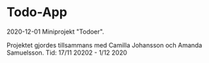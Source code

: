 # Todo-App

2020-12-01 
Miniprojekt "Todoer". 


Projektet gjordes tillsammans med  Camilla Johansson och Amanda Samuelsson. 
Tid: 17/11 20202 - 1/12 2020 


